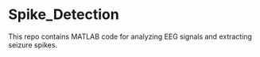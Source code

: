 # Spike_Detection
This repo contains MATLAB code for analyzing EEG signals and extracting seizure spikes.
